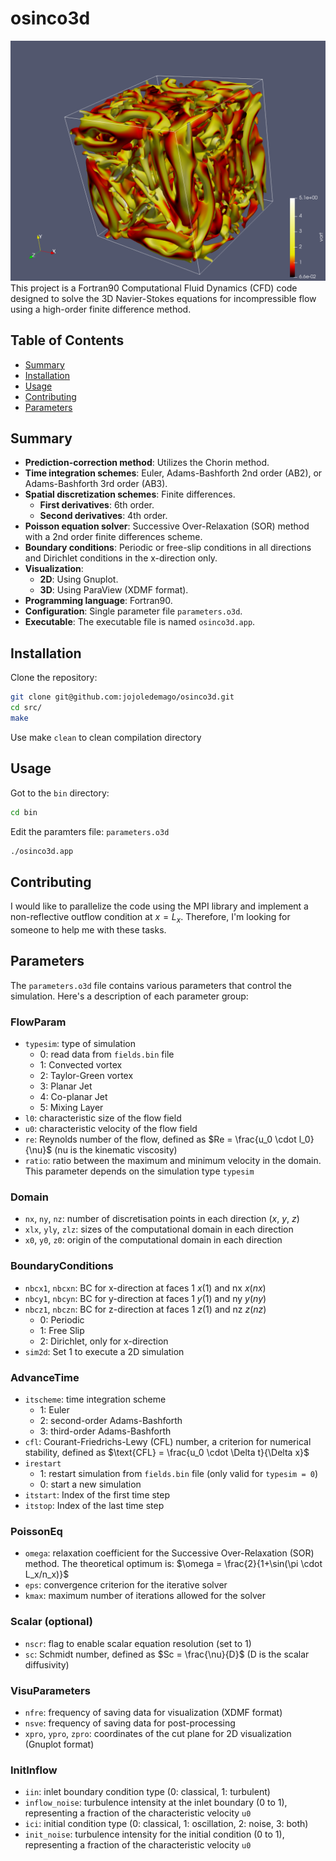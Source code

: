 # osinco3d
![TGV Re = 1600](examples/tgv_re1600/tgv_qcrit_vort_re1600.png)
This project is a Fortran90 Computational Fluid Dynamics (CFD) code designed to solve the 3D Navier-Stokes equations for incompressible flow using a high-order finite difference method.

## Table of Contents 
- [Summary](#summary)
- [Installation](#installation)
- [Usage](#usage)
- [Contributing](#contributing)
- [Parameters](#parameters)

## Summary

- **Prediction-correction method**: Utilizes the Chorin method.
- **Time integration schemes**: Euler, Adams-Bashforth 2nd order (AB2), or Adams-Bashforth 3rd order (AB3).
- **Spatial discretization schemes**: Finite differences.
  - **First derivatives**: 6th order.
  - **Second derivatives**: 4th order.
- **Poisson equation solver**: Successive Over-Relaxation (SOR) method with a 2nd order finite differences scheme.
- **Boundary conditions**: Periodic or free-slip conditions in all directions and Dirichlet conditions in the x-direction only.
- **Visualization**:
  - **2D**: Using Gnuplot.
  - **3D**: Using ParaView (XDMF format).
- **Programming language**: Fortran90.
- **Configuration**: Single parameter file `parameters.o3d`.
- **Executable**: The executable file is named `osinco3d.app`.

## Installation

Clone the repository:
```sh
git clone git@github.com:jojoledemago/osinco3d.git
cd src/
make
```
Use make `clean` to clean compilation directory

## Usage

Got to the `bin` directory:
```sh
cd bin
```

Edit the paramters file: `parameters.o3d`

```sh
./osinco3d.app
```
## Contributing

I would like to parallelize the code using the MPI library and implement a non-reflective outflow condition at $x=L_x$. Therefore, I'm looking for someone to help me with these tasks.

## Parameters
The `parameters.o3d` file contains various parameters that control the simulation. Here's a description of each parameter group:

### FlowParam
- `typesim`: type of simulation
    - 0: read data from `fields.bin` file
    - 1: Convected vortex
    - 2: Taylor-Green vortex
    - 3: Planar Jet
    - 4: Co-planar Jet
    - 5: Mixing Layer
- `l0`: characteristic size of the flow field
- `u0`: characteristic velocity of the flow field
- `re`: Reynolds number of the flow, defined as $Re = \frac{u_0 \cdot l_0}{\nu}$ (nu is the kinematic viscosity)
- `ratio`: ratio between the maximum and minimum velocity in the domain. This parameter depends on the simulation type `typesim`

### Domain
- `nx`, `ny`, `nz`: number of discretisation points  in each direction ($x$, $y$, $z$)
- `xlx`, `yly`, `zlz`: sizes of the computational domain in each direction
- `x0`, `y0`, `z0`: origin of the computational domain in each direction

### BoundaryConditions
- `nbcx1`, `nbcxn`: BC for x-direction at faces 1 $x(1)$ and nx $x(nx)$
- `nbcy1`, `nbcyn`: BC for y-direction at faces 1 $y(1)$ and ny $y(ny)$
- `nbcz1`, `nbczn`: BC for z-direction at faces 1 $z(1)$ and nz $z(nz)$
    - 0: Periodic
    - 1: Free Slip
    - 2: Dirichlet, only for x-direction
- `sim2d`: Set 1 to execute a 2D simulation

### AdvanceTime
- `itscheme`: time integration scheme
    - 1: Euler
    - 2: second-order Adams-Bashforth
    - 3: third-order Adams-Bashforth
- `cfl`: Courant-Friedrichs-Lewy (CFL) number, a criterion for numerical stability, defined as $\text{CFL} = \frac{u_0 \cdot \Delta t}{\Delta x}$
- `irestart`
    - 1: restart simulation from `fields.bin` file (only valid for `typesim = 0`)
    - 0: start a new simulation
- `itstart`: Index of the first time step
- `itstop`: Index of the last time step

### PoissonEq
- `omega`: relaxation coefficient for the Successive Over-Relaxation (SOR) method. The theoretical optimum is: $\omega = \frac{2}{1+\sin(\pi \cdot L_x/n_x)}$
- `eps`: convergence criterion for the iterative solver
- `kmax`: maximum number of iterations allowed for the solver

### Scalar (optional)
- `nscr`: flag to enable scalar equation resolution (set to 1)
- `sc`: Schmidt number, defined as $Sc = \frac{\nu}{D}$ (D is the scalar diffusivity)

### VisuParameters
- `nfre`: frequency of saving data for visualization (XDMF format)
- `nsve`: frequency of saving data for post-processing
- `xpro`, `ypro`, `zpro`: coordinates of the cut plane for 2D visualization (Gnuplot format)

### InitInflow
- `iin`: inlet boundary condition type (0: classical, 1: turbulent)
- `inflow_noise`: turbulence intensity at the inlet boundary (0 to 1), representing a fraction of the characteristic velocity `u0`
- `ici`: initial condition type (0: classical, 1: oscillation, 2: noise, 3: both)
- `init_noise`: turbulence intensity for the initial condition (0 to 1), representing a fraction of the characteristic velocity `u0`
